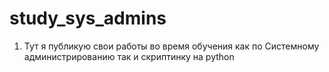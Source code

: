 # study_sys_admins
1. Тут я публикую свои работы во время обучения как по Системному администрированию так и скриптинку на python

